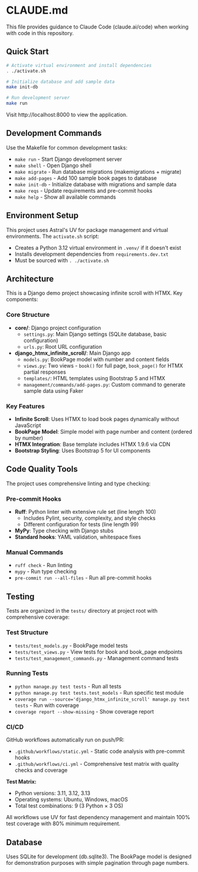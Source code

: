 # CLAUDE.md

This file provides guidance to Claude Code (claude.ai/code) when working with code in this repository.

## Quick Start

```bash
# Activate virtual environment and install dependencies
. ./activate.sh

# Initialize database and add sample data
make init-db

# Run development server
make run
```

Visit http://localhost:8000 to view the application.

## Development Commands

Use the Makefile for common development tasks:

- `make run` - Start Django development server
- `make shell` - Open Django shell
- `make migrate` - Run database migrations (makemigrations + migrate)
- `make add-pages` - Add 100 sample book pages to database
- `make init-db` - Initialize database with migrations and sample data
- `make reqs` - Update requirements and pre-commit hooks
- `make help` - Show all available commands

## Environment Setup

This project uses Astral's UV for package management and virtual environments. The `activate.sh` script:
- Creates a Python 3.12 virtual environment in `.venv/` if it doesn't exist
- Installs development dependencies from `requirements.dev.txt`
- Must be sourced with `. ./activate.sh`

## Architecture

This is a Django demo project showcasing infinite scroll with HTMX. Key components:

### Core Structure
- **core/**: Django project configuration
  - `settings.py`: Main Django settings (SQLite database, basic configuration)
  - `urls.py`: Root URL configuration
- **django_htmx_infinite_scroll/**: Main Django app
  - `models.py`: BookPage model with number and content fields
  - `views.py`: Two views - `book()` for full page, `book_page()` for HTMX partial responses
  - `templates/`: HTML templates using Bootstrap 5 and HTMX
  - `management/commands/add-pages.py`: Custom command to generate sample data using Faker

### Key Features
- **Infinite Scroll**: Uses HTMX to load book pages dynamically without JavaScript
- **BookPage Model**: Simple model with page number and content (ordered by number)
- **HTMX Integration**: Base template includes HTMX 1.9.6 via CDN
- **Bootstrap Styling**: Uses Bootstrap 5 for UI components

## Code Quality Tools

The project uses comprehensive linting and type checking:

### Pre-commit Hooks
- **Ruff**: Python linter with extensive rule set (line length 100)
  - Includes Pylint, security, complexity, and style checks
  - Different configuration for tests (line length 99)
- **MyPy**: Type checking with Django stubs
- **Standard hooks**: YAML validation, whitespace fixes

### Manual Commands
- `ruff check` - Run linting
- `mypy` - Run type checking
- `pre-commit run --all-files` - Run all pre-commit hooks

## Testing

Tests are organized in the `tests/` directory at project root with comprehensive coverage:

### Test Structure
- `tests/test_models.py` - BookPage model tests
- `tests/test_views.py` - View tests for book and book_page endpoints
- `tests/test_management_commands.py` - Management command tests

### Running Tests
- `python manage.py test tests` - Run all tests
- `python manage.py test tests.test_models` - Run specific test module
- `coverage run --source='django_htmx_infinite_scroll' manage.py test tests` - Run with coverage
- `coverage report --show-missing` - Show coverage report

### CI/CD
GitHub workflows automatically run on push/PR:
- `.github/workflows/static.yml` - Static code analysis with pre-commit hooks
- `.github/workflows/ci.yml` - Comprehensive test matrix with quality checks and coverage

**Test Matrix:**
- Python versions: 3.11, 3.12, 3.13
- Operating systems: Ubuntu, Windows, macOS
- Total test combinations: 9 (3 Python × 3 OS)

All workflows use UV for fast dependency management and maintain 100% test coverage with 80% minimum requirement.

## Database

Uses SQLite for development (db.sqlite3). The BookPage model is designed for demonstration purposes with simple pagination through page numbers.
